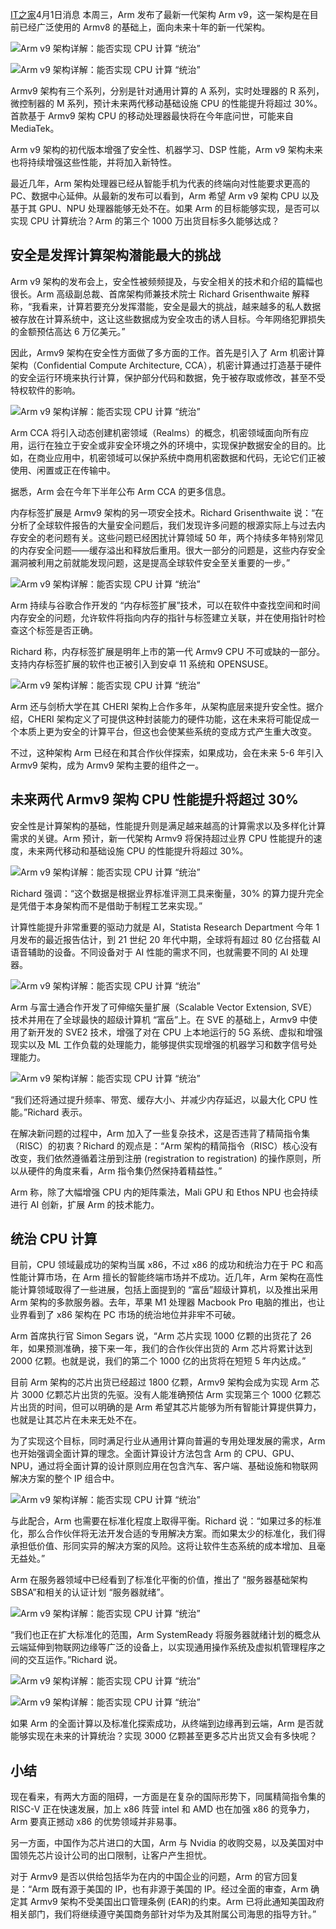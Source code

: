 [IT之家](https://www.ithome.com/)4月1日消息 本周三，Arm 发布了最新一代架构 Arm v9，这一架构是在目前已经广泛使用的 Armv8 的基础上，面向未来十年的新一代架构。

![Arm v9 架构详解：能否实现 CPU 计算 “统治”](https://img.ithome.com/newsuploadfiles/2021/4/20210402_084459_294.png)

![Arm v9 架构详解：能否实现 CPU 计算 “统治”](https://img.ithome.com/newsuploadfiles/2021/4/20210402_084459_513.png)

Armv9 架构有三个系列，分别是针对通用计算的 A 系列，实时处理器的 R 系列，微控制器的 M 系列，预计未来两代移动基础设施 CPU 的性能提升将超过 30%。首款基于 Armv9 架构 CPU 的移动处理器最快将在今年底问世，可能来自 MediaTek。

Arm v9 架构的初代版本增强了安全性、机器学习、DSP 性能，Arm v9 架构未来也将持续增强这些性能，并将加入新特性。

最近几年，Arm 架构处理器已经从智能手机为代表的终端向对性能要求更高的 PC、数据中心延伸。从最新的发布可以看到，Arm 希望 Arm v9 架构 CPU 以及基于其 GPU、NPU 处理器能够无处不在。如果 Arm 的目标能够实现，是否可以实现 CPU 计算统治？Arm 的第三个 1000 万出货目标多久能够达成？

## 安全是发挥计算架构潜能最大的挑战

Arm v9 架构的发布会上，安全性被频频提及，与安全相关的技术和介绍的篇幅也很长。Arm 高级副总裁、首席架构师兼技术院士 Richard Grisenthwaite 解释称，“我看来，计算若要充分发挥潜能，安全是最大的挑战，越来越多的私人数据被存放在计算系统中，这让这些数据成为安全攻击的诱人目标。今年网络犯罪损失的金额预估高达 6 万亿美元。”

因此，Armv9 架构在安全性方面做了多方面的工作。首先是引入了 Arm 机密计算架构（Confidential Compute Architecture, CCA），机密计算通过打造基于硬件的安全运行环境来执行计算，保护部分代码和数据，免于被存取或修改，甚至不受特权软件的影响。

![Arm v9 架构详解：能否实现 CPU 计算 “统治”](https://img.ithome.com/newsuploadfiles/2021/4/20210402_084459_607.png)

Arm CCA 将引入动态创建机密领域（Realms）的概念，机密领域面向所有应用，运行在独立于安全或非安全环境之外的环境中，实现保护数据安全的目的。比如，在商业应用中，机密领域可以保护系统中商用机密数据和代码，无论它们正被使用、闲置或正在传输中。

据悉，Arm 会在今年下半年公布 Arm CCA 的更多信息。

内存标签扩展是 Armv9 架构的另一项安全技术。Richard Grisenthwaite 说：“在分析了全球软件报告的大量安全问题后，我们发现许多问题的根源实际上与过去内存安全的老问题有关。这些问题已经困扰计算领域 50 年，两个持续多年特别常见的内存安全问题——缓存溢出和释放后重用。很大一部分的问题是，这些内存安全漏洞被利用之前就能发现问题，这是提高全球软件安全至关重要的一步。”

![Arm v9 架构详解：能否实现 CPU 计算 “统治”](https://img.ithome.com/newsuploadfiles/2021/4/20210402_084459_685.png)

Arm 持续与谷歌合作开发的 “内存标签扩展”技术，可以在软件中查找空间和时间内存安全的问题，允许软件将指向内存的指针与标签建立关联，并在使用指针时检查这个标签是否正确。

Richard 称，内存标签扩展是明年上市的第一代 Armv9 CPU 不可或缺的一部分。支持内存标签扩展的软件也正被引入到安卓 11 系统和 OPENSUSE。

![Arm v9 架构详解：能否实现 CPU 计算 “统治”](https://img.ithome.com/newsuploadfiles/2021/4/20210402_084459_763.png)

Arm 还与剑桥大学在其 CHERI 架构上合作多年，从架构底层来提升安全性。据介绍，CHERI 架构定义了可提供这种封装能力的硬件功能，这在未来将可能促成一个本质上更为安全的计算平台，但这也会使某些系统的变成方式产生重大改变。

不过，这种架构 Arm 已经在和其合作伙伴探索，如果成功，会在未来 5-6 年引入 Armv9 架构，成为 Armv9 架构主要的组件之一。

## 未来两代 Armv9 架构 CPU 性能提升将超过 30%

安全性是计算架构的基础，性能提升则是满足越来越高的计算需求以及多样化计算需求的关键。Arm 预计，新一代架构 Armv9 将保持超过业界 CPU 性能提升的速度，未来两代移动和基础设施 CPU 的性能提升将超过 30%。

![Arm v9 架构详解：能否实现 CPU 计算 “统治”](https://img.ithome.com/newsuploadfiles/2021/4/20210402_084459_857.png)

Richard 强调：“这个数据是根据业界标准评测工具来衡量，30% 的算力提升完全是凭借于本身架构而不是借助于制程工艺来实现。”

计算性能提升非常重要的驱动力就是 AI，Statista Research Department 今年 1 月发布的最近报告估计，到 21 世纪 20 年代中期，全球将有超过 80 亿台搭载 AI 语音辅助的设备。不同设备对于 AI 性能的需求不同，也就需要不同的 AI 处理器。

![Arm v9 架构详解：能否实现 CPU 计算 “统治”](https://img.ithome.com/newsuploadfiles/2021/4/20210402_084459_951.png)

Arm 与富士通合作开发了可伸缩矢量扩展（Scalable Vector Extension, SVE）技术并用在了全球最快的超级计算机 “富岳”上。在 SVE 的基础上，Armv9 中使用了新开发的 SVE2 技术，增强了对在 CPU 上本地运行的 5G 系统、虚拟和增强现实以及 ML 工作负载的处理能力，能够提供实现增强的机器学习和数字信号处理能力。

![Arm v9 架构详解：能否实现 CPU 计算 “统治”](https://img.ithome.com/newsuploadfiles/2021/4/20210402_084500_29.png)

“我们还将通过提升频率、带宽、缓存大小、并减少内存延迟，以最大化 CPU 性能。”Richard 表示。

在解决新问题的过程中，Arm 加入了一些复杂技术，这是否违背了精简指令集（RISC）的初衷？Richard 的观点是：“Arm 架构的精简指令（RISC）核心没有改变，我们依然遵循着注册到注册 (registration to registration) 的操作原则，所以从硬件的角度来看，Arm 指令集仍然保持着精益性。”

Arm 称，除了大幅增强 CPU 内的矩阵乘法，Mali GPU 和 Ethos NPU 也会持续进行 AI 创新，扩展 Arm 的技术能力。

## 统治 CPU 计算

目前，CPU 领域最成功的架构当属 x86，不过 x86 的成功和统治力在于 PC 和高性能计算市场，在 Arm 擅长的智能终端市场并不成功。近几年，Arm 架构在高性能计算领域取得了一些进展，包括上面提到的 “富岳”超级计算机，以及推出采用 Arm 架构的多款服务器。去年，苹果 M1 处理器 Macbook Pro 电脑的推出，也让业界看到了 x86 架构在 PC 市场的统治地位并非牢不可破。

Arm 首席执行官 Simon Segars 说，“Arm 芯片实现 1000 亿颗的出货花了 26 年，如果预测准确，接下来一年，我们的合作伙伴出货的 Arm 芯片将累计达到 2000 亿颗。也就是说，我们的第二个 1000 亿的出货将在短短 5 年内达成。”

目前 Arm 架构的芯片出货已经超过 1800 亿颗，Armv9 架构会成为实现 Arm 芯片 3000 亿颗芯片出货的先驱。没有人能准确预估 Arm 实现第三个 1000 亿颗芯片出货的时间，但可以明确的是 Arm 希望其芯片能够为所有智能计算提供算力，也就是让其芯片在未来无处不在。

为了实现这个目标，同时满足行业从通用计算向普遍的专用处理发展的需求，Arm 也开始强调全面计算的理念。全面计算设计方法包含 Arm 的 CPU、GPU、NPU，通过将全面计算的设计原则应用在包含汽车、客户端、基础设施和物联网解决方案的整个 IP 组合中。

![Arm v9 架构详解：能否实现 CPU 计算 “统治”](https://img.ithome.com/newsuploadfiles/2021/4/20210402_084500_125.png)

与此配合，Arm 也需要在标准化程度上取得平衡。Richard 说：“如果过多的标准化，那么合作伙伴将无法开发合适的专用解决方案。而如果太少的标准化，我们得承担低价值、形同实异的解决方案的风险。这将让软件生态系统的成本增加、且毫无益处。”

Arm 在服务器领域中已经看到了标准化平衡的价值，推出了 “服务器基础架构 SBSA”和相关的认证计划 “服务器就绪”。

![Arm v9 架构详解：能否实现 CPU 计算 “统治”](https://img.ithome.com/newsuploadfiles/2021/4/20210402_084500_248.png)

“我们也正在扩大标准化的范围，Arm SystemReady 将服务器就绪计划的概念从云端延伸到物联网边缘等广泛的设备上，以实现通用操作系统及虚拟机管理程序之间的交互运作。”Richard 说。

![Arm v9 架构详解：能否实现 CPU 计算 “统治”](https://img.ithome.com/newsuploadfiles/2021/4/20210402_084500_341.png)

![Arm v9 架构详解：能否实现 CPU 计算 “统治”](https://img.ithome.com/newsuploadfiles/2021/4/20210402_084500_451.png)

如果 Arm 的全面计算以及标准化探索成功，从终端到边缘再到云端，Arm 是否就能够实现在未来的计算统治？实现 3000 亿颗甚至更多芯片出货又会有多快呢？

## 小结

现在看来，有两大方面的阻碍，一方面是在复杂的国际形势下，同属精简指令集的 RISC-V 正在快速发展，加上 x86 阵营 intel 和 AMD 也在加强 x86 的竞争力，Arm 要真正撼动 x86 的优势领域并非易事。

另一方面，中国作为芯片进口的大国，Arm 与 Nvidia 的收购交易，以及美国对中国领先芯片设计公司的出口限制，让客户产生担忧。

对于 Armv9 是否以供给包括华为在内的中国企业的问题，Arm 的官方回复是：“Arm 既有源于美国的 IP，也有非源于美国的 IP。经过全面的审查，Arm 确定其 Armv9 架构不受美国出口管理条例 (EAR)的约束。Arm 已将此通知美国政府相关部门，我们将继续遵守美国商务部针对华为及其附属公司海思的指导方针。”
